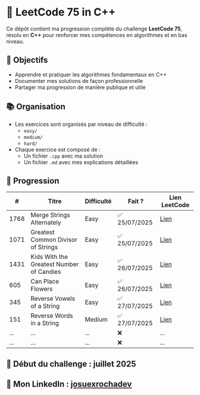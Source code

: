 # 🚀 LeetCode 75 in C++

Ce dépôt contient ma progression complète du challenge **LeetCode 75**, résolu en **C++** pour renforcer mes compétences en algorithmes et en bas niveau.

## 🎯 Objectifs
- Apprendre et pratiquer les algorithmes fondamentaux en C++
- Documenter mes solutions de façon professionnelle
- Partager ma progression de manière publique et utile

## 📚 Organisation
- Les exercices sont organisés par niveau de difficulté :
  - `easy/`
  - `medium/`
  - `hard/`
- Chaque exercice est composé de :
  - Un fichier `.cpp` avec ma solution
  - Un fichier `.md` avec mes explications détaillées

## 📌 Progression

| # | Titre | Difficulté | Fait ? | Lien LeetCode |
|---|---|---|---|---|
| 1768 | Merge Strings Alternately | Easy | ✅ 25/07/2025 | [Lien](https://leetcode.com/problems/merge-strings-alternately/) |
| 1071 | Greatest Common Divisor of Strings | Easy | ✅ 25/07/2025 | [Lien](https://leetcode.com/problems/greatest-common-divisor-of-strings/) |
| 1431 | Kids With the Greatest Number of Candies | Easy | ✅ 26/07/2025 | [Lien](https://leetcode.com/problems/kids-with-the-greatest-number-of-candies/) |
| 605 | Can Place Flowers | Easy | ✅ 26/07/2025 | [Lien](https://leetcode.com/problems/can-place-flowers/) |
| 345 | Reverse Vowels of a String | Easy | ✅ 27/07/2025 | [Lien](https://leetcode.com/problems/reverse-vowels-of-a-string/) |
| 151 | Reverse Words in a String | Medium | ✅ 27/07/2025  | [Lien](https://leetcode.com/problems/reverse-words-in-a-string) |
| ... | ... | ... | ❌ | ... |
| ... | ... | ... | ❌ | ... |


## 📆 Début du challenge : juillet 2025
## 🔗 Mon LinkedIn : [josuexrochadev](https://www.linkedin.com/in/josuerochadev/)